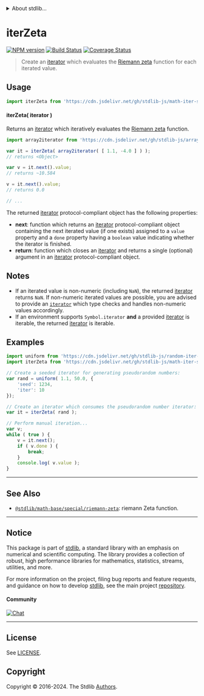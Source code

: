 <!--

@license Apache-2.0

Copyright (c) 2020 The Stdlib Authors.

Licensed under the Apache License, Version 2.0 (the "License");
you may not use this file except in compliance with the License.
You may obtain a copy of the License at

   http://www.apache.org/licenses/LICENSE-2.0

Unless required by applicable law or agreed to in writing, software
distributed under the License is distributed on an "AS IS" BASIS,
WITHOUT WARRANTIES OR CONDITIONS OF ANY KIND, either express or implied.
See the License for the specific language governing permissions and
limitations under the License.

-->


<details>
  <summary>
    About stdlib...
  </summary>
  <p>We believe in a future in which the web is a preferred environment for numerical computation. To help realize this future, we've built stdlib. stdlib is a standard library, with an emphasis on numerical and scientific computation, written in JavaScript (and C) for execution in browsers and in Node.js.</p>
  <p>The library is fully decomposable, being architected in such a way that you can swap out and mix and match APIs and functionality to cater to your exact preferences and use cases.</p>
  <p>When you use stdlib, you can be absolutely certain that you are using the most thorough, rigorous, well-written, studied, documented, tested, measured, and high-quality code out there.</p>
  <p>To join us in bringing numerical computing to the web, get started by checking us out on <a href="https://github.com/stdlib-js/stdlib">GitHub</a>, and please consider <a href="https://opencollective.com/stdlib">financially supporting stdlib</a>. We greatly appreciate your continued support!</p>
</details>

# iterZeta

[![NPM version][npm-image]][npm-url] [![Build Status][test-image]][test-url] [![Coverage Status][coverage-image]][coverage-url] <!-- [![dependencies][dependencies-image]][dependencies-url] -->

> Create an [iterator][mdn-iterator-protocol] which evaluates the [Riemann zeta][@stdlib/math/base/special/riemann-zeta] function for each iterated value.

<!-- Section to include introductory text. Make sure to keep an empty line after the intro `section` element and another before the `/section` close. -->

<section class="intro">

</section>

<!-- /.intro -->

<!-- Package usage documentation. -->



<section class="usage">

## Usage

```javascript
import iterZeta from 'https://cdn.jsdelivr.net/gh/stdlib-js/math-iter-special-riemann-zeta@v0.2.0-deno/mod.js';
```

#### iterZeta( iterator )

Returns an [iterator][mdn-iterator-protocol] which iteratively evaluates the [Riemann zeta][@stdlib/math/base/special/riemann-zeta] function.

```javascript
import array2iterator from 'https://cdn.jsdelivr.net/gh/stdlib-js/array-to-iterator@deno/mod.js';

var it = iterZeta( array2iterator( [ 1.1, -4.0 ] ) );
// returns <Object>

var v = it.next().value;
// returns ~10.584

v = it.next().value;
// returns 0.0

// ...
```

The returned [iterator][mdn-iterator-protocol] protocol-compliant object has the following properties:

-   **next**: function which returns an [iterator][mdn-iterator-protocol] protocol-compliant object containing the next iterated value (if one exists) assigned to a `value` property and a `done` property having a `boolean` value indicating whether the iterator is finished.
-   **return**: function which closes an [iterator][mdn-iterator-protocol] and returns a single (optional) argument in an [iterator][mdn-iterator-protocol] protocol-compliant object.

</section>

<!-- /.usage -->

<!-- Package usage notes. Make sure to keep an empty line after the `section` element and another before the `/section` close. -->

<section class="notes">

## Notes

-   If an iterated value is non-numeric (including `NaN`), the returned [iterator][mdn-iterator-protocol] returns `NaN`. If non-numeric iterated values are possible, you are advised to provide an [`iterator`][mdn-iterator-protocol] which type checks and handles non-numeric values accordingly.
-   If an environment supports `Symbol.iterator` **and** a provided [iterator][mdn-iterator-protocol] is iterable, the returned [iterator][mdn-iterator-protocol] is iterable.

</section>

<!-- /.notes -->

<!-- Package usage examples. -->

<section class="examples">

## Examples

<!-- eslint no-undef: "error" -->

```javascript
import uniform from 'https://cdn.jsdelivr.net/gh/stdlib-js/random-iter-uniform@deno/mod.js';
import iterZeta from 'https://cdn.jsdelivr.net/gh/stdlib-js/math-iter-special-riemann-zeta@v0.2.0-deno/mod.js';

// Create a seeded iterator for generating pseudorandom numbers:
var rand = uniform( 1.1, 50.0, {
    'seed': 1234,
    'iter': 10
});

// Create an iterator which consumes the pseudorandom number iterator:
var it = iterZeta( rand );

// Perform manual iteration...
var v;
while ( true ) {
    v = it.next();
    if ( v.done ) {
        break;
    }
    console.log( v.value );
}
```

</section>

<!-- /.examples -->

<!-- Section to include cited references. If references are included, add a horizontal rule *before* the section. Make sure to keep an empty line after the `section` element and another before the `/section` close. -->

<section class="references">

</section>

<!-- /.references -->

<!-- Section for related `stdlib` packages. Do not manually edit this section, as it is automatically populated. -->

<section class="related">

* * *

## See Also

-   <span class="package-name">[`@stdlib/math-base/special/riemann-zeta`][@stdlib/math/base/special/riemann-zeta]</span><span class="delimiter">: </span><span class="description">riemann Zeta function.</span>

</section>

<!-- /.related -->

<!-- Section for all links. Make sure to keep an empty line after the `section` element and another before the `/section` close. -->


<section class="main-repo" >

* * *

## Notice

This package is part of [stdlib][stdlib], a standard library with an emphasis on numerical and scientific computing. The library provides a collection of robust, high performance libraries for mathematics, statistics, streams, utilities, and more.

For more information on the project, filing bug reports and feature requests, and guidance on how to develop [stdlib][stdlib], see the main project [repository][stdlib].

#### Community

[![Chat][chat-image]][chat-url]

---

## License

See [LICENSE][stdlib-license].


## Copyright

Copyright &copy; 2016-2024. The Stdlib [Authors][stdlib-authors].

</section>

<!-- /.stdlib -->

<!-- Section for all links. Make sure to keep an empty line after the `section` element and another before the `/section` close. -->

<section class="links">

[npm-image]: http://img.shields.io/npm/v/@stdlib/math-iter-special-riemann-zeta.svg
[npm-url]: https://npmjs.org/package/@stdlib/math-iter-special-riemann-zeta

[test-image]: https://github.com/stdlib-js/math-iter-special-riemann-zeta/actions/workflows/test.yml/badge.svg?branch=v0.2.0
[test-url]: https://github.com/stdlib-js/math-iter-special-riemann-zeta/actions/workflows/test.yml?query=branch:v0.2.0

[coverage-image]: https://img.shields.io/codecov/c/github/stdlib-js/math-iter-special-riemann-zeta/main.svg
[coverage-url]: https://codecov.io/github/stdlib-js/math-iter-special-riemann-zeta?branch=main

<!--

[dependencies-image]: https://img.shields.io/david/stdlib-js/math-iter-special-riemann-zeta.svg
[dependencies-url]: https://david-dm.org/stdlib-js/math-iter-special-riemann-zeta/main

-->

[chat-image]: https://img.shields.io/gitter/room/stdlib-js/stdlib.svg
[chat-url]: https://app.gitter.im/#/room/#stdlib-js_stdlib:gitter.im

[stdlib]: https://github.com/stdlib-js/stdlib

[stdlib-authors]: https://github.com/stdlib-js/stdlib/graphs/contributors

[umd]: https://github.com/umdjs/umd
[es-module]: https://developer.mozilla.org/en-US/docs/Web/JavaScript/Guide/Modules

[deno-url]: https://github.com/stdlib-js/math-iter-special-riemann-zeta/tree/deno
[deno-readme]: https://github.com/stdlib-js/math-iter-special-riemann-zeta/blob/deno/README.md
[umd-url]: https://github.com/stdlib-js/math-iter-special-riemann-zeta/tree/umd
[umd-readme]: https://github.com/stdlib-js/math-iter-special-riemann-zeta/blob/umd/README.md
[esm-url]: https://github.com/stdlib-js/math-iter-special-riemann-zeta/tree/esm
[esm-readme]: https://github.com/stdlib-js/math-iter-special-riemann-zeta/blob/esm/README.md
[branches-url]: https://github.com/stdlib-js/math-iter-special-riemann-zeta/blob/main/branches.md

[stdlib-license]: https://raw.githubusercontent.com/stdlib-js/math-iter-special-riemann-zeta/main/LICENSE

[mdn-iterator-protocol]: https://developer.mozilla.org/en-US/docs/Web/JavaScript/Reference/Iteration_protocols#The_iterator_protocol

[@stdlib/math/base/special/riemann-zeta]: https://github.com/stdlib-js/math-base-special-riemann-zeta/tree/deno

<!-- <related-links> -->



<!-- </related-links> -->

</section>

<!-- /.links -->
